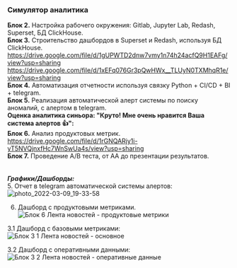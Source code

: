 ### Симулятор аналитика
**Блок 2.** Настройка рабочего окружения: Gitlab, Jupyter Lab, Redash, Superset, БД ClickHouse. \
**Блок 3.** Строительство дашбордов в Superset и Redash, используя БД ClickHouse. \
https://drive.google.com/file/d/1gUPWTD2dnw7vmy1n74h24acfQ9H1EAFg/view?usp=sharing \
https://drive.google.com/file/d/1xEFq076Gr3pQwHWx__TLUyN0TXMhqR1e/view?usp=sharing \
**Блок 4.** Автоматизация отчетности используя связку Python + CI/CD + BI + telegram. \
**Блок 5.** Реализация автоматической алерт системы по поиску аномалий, с алертом в telegram. \
**Оценка аналитика синьора: "Круто! Мне очень нравится Ваша система алертов :thumbsup:":**\
**Блок 6.** Анализ продуктовых метрик. \
https://drive.google.com/file/d/1rGNQARjy1i-yT5NVQjnxfHc7WnSwUa4s/view?usp=sharing \
**Блок 7.** Проведение A/B теста, от AA до презентации результатов. \
\
\
***Графики/Дашборды:*** \
5. Отчет в telegram автоматической системы алертов: 
![photo_2022-03-09_19-33-58](https://user-images.githubusercontent.com/60318564/157819306-8d51da6e-b2a0-4756-9aec-451a34255621.jpg)

6. Дашборд с продуктовыми метриками.
![Блок 6  Лента новостей - продуктовые метрики](https://user-images.githubusercontent.com/60318564/157821958-cc796bdc-04dc-47ba-b1e5-8938bf46798c.jpg)

3.1 Дашборд с базовыми метриками:
![Блок 3 1 Лента новостей - основное](https://user-images.githubusercontent.com/60318564/157823059-f1b41697-ac00-4376-adb7-55adb57fc8bf.jpg)

3.2 Дашборд с оперативными данными:
![Блок 3 2 Лента новостей - оперативные данные](https://user-images.githubusercontent.com/60318564/157823281-d9fe8558-0445-4e9b-b4d6-f31eed3a57ec.jpg)


